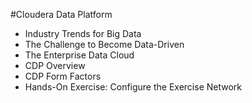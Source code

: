 #Cloudera Data Platform
- Industry Trends for Big Data
- The Challenge to Become Data-Driven
- The Enterprise Data Cloud
- CDP Overview
- CDP Form Factors
- Hands-On Exercise: Configure the Exercise Network
